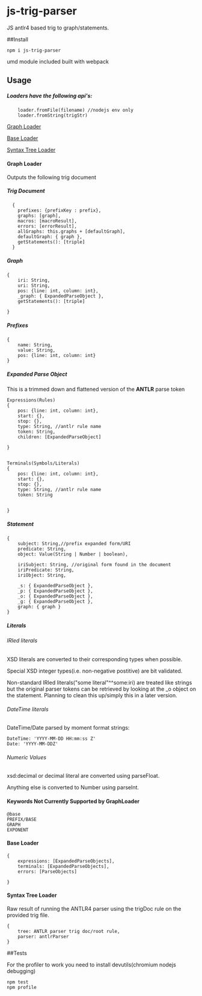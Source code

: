 # js-trig-parser
JS antlr4 based trig to graph/statements.



##Install

```
npm i js-trig-parser
```

umd module included built with webpack
## Usage
##### Loaders have the following api's:
```
	loader.fromFile(filename) //nodejs env only
	loader.fromString(trigStr)
```
[Graph Loader](#graph-loader)

[Base Loader](#base-loader)

[Syntax Tree Loader](#syntax-tree-loader)




#### Graph Loader
Outputs the following trig document
##### Trig Document
```
  {
    prefixes: {prefixKey : prefix},
    graphs: [graph],
    macros: [macroResult],
    errors: [errorResult],
    allGraphs: this.graphs + [defaultGraph],
    defaultGraph: { graph },
    getStatements(): [triple]
  }
```
##### Graph

```
{
	iri: String,
	uri: String,
	pos: {line: int, column: int},
	_graph: { ExpandedParseObject },
    getStatements(): [triple]
	
}	
```

##### Prefixes

```
{
	name: String,
	value: String,
	pos: {line: int, column: int}
}
```
##### Expanded Parse Object
This is a trimmed down and flattened version of the __ANTLR__ parse token



```
Expressions(Rules)
{
	pos: {line: int, column: int},
	start: {},
	stop: {},
	type: String, //antlr rule name
	token: String,
	children: [ExpandedParseObject]
	
}


Terminals(Symbols/Literals)
{
	pos: {line: int, column: int},
	start: {},
	stop: {},
	type: String, //antlr rule name
	token: String
	
	
}
```

##### Statement
```
{
	subject: String,//prefix expanded form/URI
    predicate: String,
    object: Value(String | Number | boolean),
    
    iriSubject: String, //original form found in the document
    iriPredicate: String,
    iriObject: String,
    
    _s: { ExpandedParseObject },
    _p: { ExpandedParseObject },
    _o: { ExpandedParseObject },
    _g: { ExpandedParseObject },
    graph: { graph }
}
```


##### Literals


###### IRIed literals
XSD literals are converted to their corresponding types when possible.

Special XSD integer types(i.e. non-negative postitive) are bit validated.

Non-standard IRIed literals("some literal"^^some:iri) are treated like strings
but the original parser tokens can be retrieved by looking at the _o object on the statement.
Planning to clean this up/simply this in a later version.

###### DateTime literals
DateTime/Date parsed by moment format strings:

	DateTime: 'YYYY-MM-DD HH:mm:ss Z'
	Date: 'YYYY-MM-DDZ'

###### Numeric Values

xsd:decimal or decimal literal are converted using parseFloat.

Anything else is converted to Number using parseInt.


#### Keywords Not Currently Supported by GraphLoader
	@base
	PREFIX/BASE
	GRAPH
	EXPONENT


#### Base Loader

```
{
	expressions: [ExpandedParseObjects],
	terminals: [ExpandedParseObjects],
	errors: [ParseObjects]
	
}
```
#### Syntax Tree Loader
Raw result of running the ANTLR4 parser using the trigDoc rule on the provided trig file.

```
{
	tree: ANTLR parser trig doc/root rule,
	parser: antlrParser
}
```


##Tests

For the profiler to work you need to install devutils(chromium nodejs debugging)
```
npm test
npm profile
```



